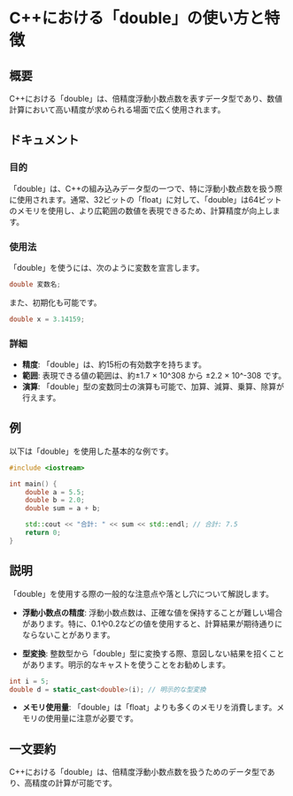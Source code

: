 <!--
Meta Description: # C++における「double」の使い方と特徴 ## 概要 C++における「double」は、倍精度浮動小数点数を表すデータ型であり、数値計算において高い精度が求められる場面で広く使用されます。 ## ドキュメント ### 目的 「double」は、C++の組み込みデータ型の一つで、特に浮動小数点...
Meta Keywords: double, cpp, における, float, 308
-->

# C++における「double」の使い方と特徴

## 概要
C++における「double」は、倍精度浮動小数点数を表すデータ型であり、数値計算において高い精度が求められる場面で広く使用されます。

## ドキュメント
### 目的
「double」は、C++の組み込みデータ型の一つで、特に浮動小数点数を扱う際に使用されます。通常、32ビットの「float」に対して、「double」は64ビットのメモリを使用し、より広範囲の数値を表現できるため、計算精度が向上します。

### 使用法
「double」を使うには、次のように変数を宣言します。

```cpp
double 変数名;
```

また、初期化も可能です。

```cpp
double x = 3.14159;
```

### 詳細
- **精度**: 「double」は、約15桁の有効数字を持ちます。
- **範囲**: 表現できる値の範囲は、約±1.7 × 10^308 から ±2.2 × 10^-308 です。
- **演算**: 「double」型の変数同士の演算も可能で、加算、減算、乗算、除算が行えます。

## 例
以下は「double」を使用した基本的な例です。

```cpp
#include <iostream>

int main() {
    double a = 5.5;
    double b = 2.0;
    double sum = a + b;

    std::cout << "合計: " << sum << std::endl; // 合計: 7.5
    return 0;
}
```

## 説明
「double」を使用する際の一般的な注意点や落とし穴について解説します。

- **浮動小数点の精度**: 浮動小数点数は、正確な値を保持することが難しい場合があります。特に、0.1や0.2などの値を使用すると、計算結果が期待通りにならないことがあります。
  
- **型変換**: 整数型から「double」型に変換する際、意図しない結果を招くことがあります。明示的なキャストを使うことをお勧めします。

```cpp
int i = 5;
double d = static_cast<double>(i); // 明示的な型変換
```

- **メモリ使用量**: 「double」は「float」よりも多くのメモリを消費します。メモリの使用量に注意が必要です。

## 一文要約
C++における「double」は、倍精度浮動小数点数を扱うためのデータ型であり、高精度の計算が可能です。